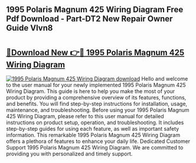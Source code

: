 ## 1995 Polaris Magnum 425 Wiring Diagram Free Pdf Download - Part-DT2 New Repair Owner Guide Vlvn8

# <h2><a href="http://dfncjl.blite.top/?on=1995+Polaris+Magnum+425+Wiring+Diagram">🔗Download New 👉🔴 1995 Polaris Magnum 425 Wiring Diagram</a></h2>

[![1995 Polaris Magnum 425 Wiring Diagram download](https://i.imgur.com/lujVjoI.png)](http://dfncjl.blite.top/?on=1995+Polaris+Magnum+425+Wiring+Diagram)
Hello and welcome to the user manual for your newly implemented 1995 Polaris Magnum 425 Wiring Diagram. This guide is here to help you make the most of your product by providing a comprehensive overview of its features, functions, and benefits. You will find step-by-step instructions for installation, usage, maintenance, and troubleshooting. Before using your 1995 Polaris Magnum 425 Wiring Diagram, please refer to this user manual for detailed instructions on product setup, operation, and troubleshooting. It includes step-by-step guides for using each feature, as well as important safety information. This remarkable 1995 Polaris Magnum 425 Wiring Diagram offers a plethora of features to enhance your daily life. Dedicated Customer Support 1995 Polaris Magnum 425 Wiring Diagram. We are committed to providing you with personalized and timely support.

